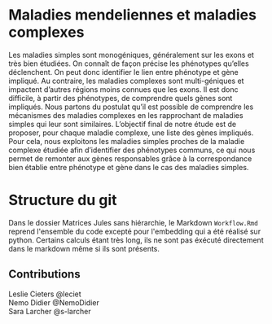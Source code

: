 # Maladies mendeliennes et maladies complexes

Les maladies simples sont monogéniques, généralement sur les exons et très bien étudiées. On connaît de façon précise les phénotypes qu’elles déclenchent. On peut donc identifier le lien entre phénotype et gène impliqué. 
Au contraire, les maladies complexes sont multi-géniques et impactent d’autres régions moins connues que les exons. Il est donc difficile, à partir des phénotypes, de comprendre quels gènes sont impliqués. 
Nous partons du postulat qu’il est possible de comprendre les mécanismes des maladies complexes en les rapprochant de maladies simples qui leur sont similaires. 
L’objectif final de notre étude est de proposer, pour chaque maladie complexe, une liste des gènes impliqués. Pour cela, nous exploitons les maladies simples proches de la maladie complexe étudiée afin d’identifier des phénotypes communs, ce qui nous permet de remonter aux gènes responsables grâce à la correspondance bien établie entre phénotype et gène dans le cas des maladies simples.

# Structure du git 

Dans le dossier Matrices Jules sans hiérarchie, le Markdown `Workflow.Rmd` reprend l'ensemble du code excepté pour l'embedding qui a été réalisé sur python. Certains calculs étant très long, ils ne sont pas éxécuté directement dans le markdown même si ils sont présents.








## Contributions
Leslie Cieters @leciet <br>
Nemo Didier @NemoDidier <br>
Sara Larcher @s-larcher <br>
